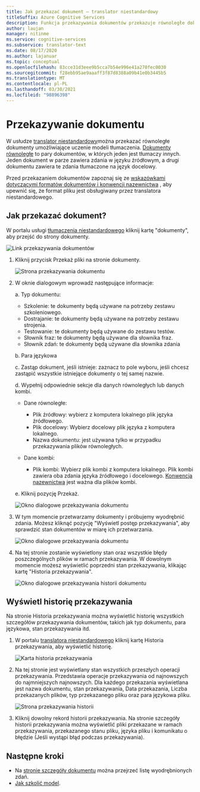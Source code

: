 ```yaml
---
title: Jak przekazać dokument — translator niestandardowy
titleSuffix: Azure Cognitive Services
description: Funkcja przekazywania dokumentów przekazuje równoległe dokumenty (dwa dokumenty, w których jeden jest źródłem, a drugi to tłumaczenie) do usługi.
author: laujan
manager: nitinme
ms.service: cognitive-services
ms.subservice: translator-text
ms.date: 08/17/2020
ms.author: lajanuar
ms.topic: conceptual
ms.openlocfilehash: 83cce31d3eee9b5cca7b54e996e41a270fec0030
ms.sourcegitcommit: f28ebb95ae9aaaff3f87d8388a09b41e0b3445b5
ms.translationtype: MT
ms.contentlocale: pl-PL
ms.lasthandoff: 03/30/2021
ms.locfileid: "98896398"
---
```

# <a name="upload-a-document"></a>Przekazywanie dokumentu

W usłudze [translator niestandardowy](https://portal.customtranslator.azure.ai)można przekazać równoległe dokumenty umożliwiające uczenie modeli tłumaczenia. [Dokumenty równoległe](what-are-parallel-documents.md) to pary dokumentów, w których jeden jest tłumaczy innych. Jeden dokument w parze zawiera zdania w języku źródłowym, a drugi dokumentu zawiera te zdania tłumaczone na język docelowy.

Przed przekazaniem dokumentów zapoznaj się ze [wskazówkami dotyczącymi formatów dokumentów i konwencji nazewnictwa](document-formats-naming-convention.md) , aby upewnić się, że format pliku jest obsługiwany przez translatora niestandardowego.

## <a name="how-to-upload-document"></a>Jak przekazać dokument?

W portalu usługi [tłumaczenia niestandardowego](https://portal.customtranslator.azure.ai) kliknij kartę "dokumenty", aby przejść do strony dokumenty.

![Link przekazywania dokumentów](media/how-to/how-to-upload-1.png)


1.  Kliknij przycisk Przekaż pliki na stronie dokumenty.

    ![Strona przekazywania dokumentu](media/how-to/how-to-upload-2.png)

2.  W oknie dialogowym wprowadź następujące informacje:

    a.  Typ dokumentu:

    -  Szkolenie: te dokumenty będą używane na potrzeby zestawu szkoleniowego.
    -  Dostrajanie: te dokumenty będą używane na potrzeby zestawu strojenia.
    -  Testowanie: te dokumenty będą używane do zestawu testów.
    -  Słownik fraz: te dokumenty będą używane dla słownika fraz.
    -  Słownik zdań: te dokumenty będą używane dla słownika zdania

    b.  Para językowa

    c.  Zastąp dokument, jeśli istnieje: zaznacz to pole wyboru, jeśli chcesz zastąpić wszystkie istniejące dokumenty o tej samej nazwie.

    d.  Wypełnij odpowiednie sekcje dla danych równoległych lub danych kombi.

    -  Dane równoległe:
        -  Plik źródłowy: wybierz z komputera lokalnego plik języka źródłowego.
        -  Plik docelowy: Wybierz docelowy plik języka z komputera lokalnego.
        -  Nazwa dokumentu: jest używana tylko w przypadku przekazywania plików równoległych.

    - Dane kombi:
        -  Plik kombi: Wybierz plik kombi z komputera lokalnego. Plik kombi zawiera oba zdania języka źródłowego i docelowego. [Konwencja nazewnictwa](document-formats-naming-convention.md) jest ważna dla plików kombi.

    e.  Kliknij pozycję Przekaż.

    ![Okno dialogowe przekazywania dokumentu](media/how-to/how-to-upload-dialog.png)

3.  W tym momencie przetwarzamy dokumenty i próbujemy wyodrębnić zdania. Możesz kliknąć pozycję "Wyświetl postęp przekazywania", aby sprawdzić stan dokumentów w miarę ich przetwarzania.

    ![Okno dialogowe przekazywania dokumentu](media/how-to/how-to-upload-processing-dialog.png)

4.  Na tej stronie zostanie wyświetlony stan oraz wszystkie błędy poszczególnych plików w ramach przekazywania. W dowolnym momencie możesz wyświetlić poprzedni stan przekazywania, klikając kartę "Historia przekazywania".

    ![Okno dialogowe przekazywania historii dokumentu](media/how-to/how-to-upload-document-history.png)


## <a name="view-upload-history"></a>Wyświetl historię przekazywania

Na stronie Historia przekazywania można wyświetlić historię wszystkich szczegółów przekazywania dokumentów, takich jak typ dokumentu, para językowa, stan przekazywania itd.

1. W portalu [translatora niestandardowego](https://portal.customtranslator.azure.ai) kliknij kartę Historia przekazywania, aby wyświetlić historię.

    ![Karta historia przekazywania](media/how-to/how-to-upload-history-1.png)

2. Na tej stronie jest wyświetlany stan wszystkich przeszłych operacji przekazywania. Przedstawia operacje przekazywania od najnowszych do najmniejszych najnowszych. Dla każdego przekazania wyświetlana jest nazwa dokumentu, stan przekazywania, Data przekazania, Liczba przekazanych plików, typ przekazanego pliku oraz para językowa pliku.

    ![Strona przekazywania historii](media/how-to/how-to-document-history-2.png)

3. Kliknij dowolny rekord historii przekazywania. Na stronie szczegóły historii przekazywania można wyświetlić pliki przekazane w ramach przekazywania, przekazanego stanu pliku, języka pliku i komunikatu o błędzie (Jeśli wystąpi błąd podczas przekazywania).

## <a name="next-steps"></a>Następne kroki

- Na [stronie szczegóły dokumentu](how-to-view-document-details.md) można przejrzeć listę wyodrębnionych zdań.
- [Jak szkolić model](how-to-train-model.md).
